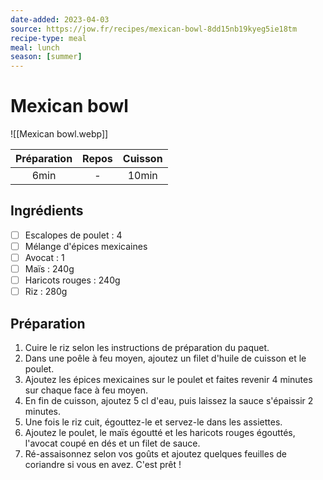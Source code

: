 ```yaml
---
date-added: 2023-04-03
source: https://jow.fr/recipes/mexican-bowl-8dd15nb19kyeg5ie18tm
recipe-type: meal
meal: lunch
season: [summer]
---
```


# Mexican bowl

![[Mexican bowl.webp]]

| Préparation | Repos | Cuisson |
|:-----------:|:-----:|:-------:|
|    6min     |   -   | 10min        |

## Ingrédients

- [ ] Escalopes de poulet : 4
- [ ] Mélange d'épices mexicaines
- [ ] Avocat : 1
- [ ] Maïs : 240g
- [ ] Haricots rouges : 240g
- [ ] Riz : 280g

## Préparation

1. Cuire le riz selon les instructions de préparation du paquet.
2. Dans une poêle à feu moyen, ajoutez un filet d'huile de cuisson et le poulet.
3. Ajoutez les épices mexicaines sur le poulet et faites revenir 4 minutes sur chaque face à feu moyen.
4. En fin de cuisson, ajoutez 5 cl d'eau, puis laissez la sauce s'épaissir 2 minutes.
5. Une fois le riz cuit, égouttez-le et servez-le dans les assiettes.
6. Ajoutez le poulet, le maïs égoutté et les haricots rouges égouttés, l'avocat coupé en dés et un filet de sauce.
7. Ré-assaisonnez selon vos goûts et ajoutez quelques feuilles de coriandre si vous en avez. C'est prêt !
